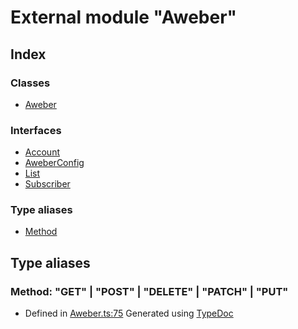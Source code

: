 # External module "Aweber"
## Index
### Classes
* [Aweber](../classes/_aweber_.aweber.md)
### Interfaces
* [Account](../interfaces/_aweber_.account.md)
* [AweberConfig](../interfaces/_aweber_.aweberconfig.md)
* [List](../interfaces/_aweber_.list.md)
* [Subscriber](../interfaces/_aweber_.subscriber.md)
### Type aliases
* [Method](_aweber_.md#method)
## Type aliases
### Method: "GET" | "POST" | "DELETE" | "PATCH" | "PUT"
* Defined in [Aweber.ts:75](https://github.com/scippio/api-aweber/blob/3f366ef/src/Aweber.ts#L75)
Generated using [TypeDoc](http://typedoc.io)